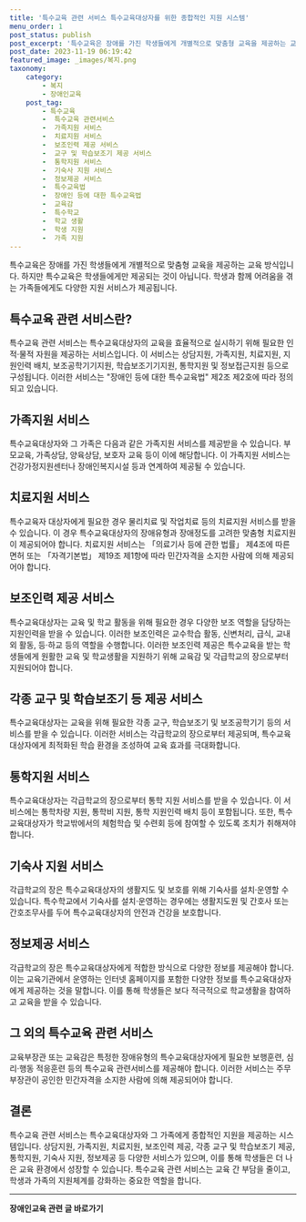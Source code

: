 ```yaml
---
title: '특수교육 관련 서비스 특수교육대상자를 위한 종합적인 지원 시스템'
menu_order: 1
post_status: publish
post_excerpt: '특수교육은 장애를 가진 학생들에게 개별적으로 맞춤형 교육을 제공하는 교육 방식입니다. 하지만 특수교육은 학생들에게만 제공되는 것이 아닙니다. 학생과 함께 어려움을 겪는 가족들에게도 다양한 지원 서비스가 제공됩니다.'
post_date: 2023-11-19 06:19:42
featured_image: _images/복지.png
taxonomy:
    category:
        - 복지
        - 장애인교육
    post_tag:
        - 특수교육
        -  특수교육 관련서비스
        -  가족지원 서비스
        -  치료지원 서비스
        -  보조인력 제공 서비스
        -  교구 및 학습보조기 제공 서비스
        -  통학지원 서비스
        -  기숙사 지원 서비스
        -  정보제공 서비스
        -  특수교육법
        -  장애인 등에 대한 특수교육법
        -  교육감
        -  특수학교
        -  학교 생활
        -  학생 지원
        -  가족 지원
---
```



특수교육은 장애를 가진 학생들에게 개별적으로 맞춤형 교육을 제공하는 교육 방식입니다. 하지만 특수교육은 학생들에게만 제공되는 것이 아닙니다. 학생과 함께 어려움을 겪는 가족들에게도 다양한 지원 서비스가 제공됩니다.

## 특수교육 관련 서비스란?

특수교육 관련 서비스는 특수교육대상자의 교육을 효율적으로 실시하기 위해 필요한 인적·물적 자원을 제공하는 서비스입니다. 이 서비스는 상담지원, 가족지원, 치료지원, 지원인력 배치, 보조공학기기지원, 학습보조기기지원, 통학지원 및 정보접근지원 등으로 구성됩니다. 이러한 서비스는 "장애인 등에 대한 특수교육법" 제2조 제2호에 따라 정의되고 있습니다.

## 가족지원 서비스

특수교육대상자와 그 가족은 다음과 같은 가족지원 서비스를 제공받을 수 있습니다. 부모교육, 가족상담, 양육상담, 보호자 교육 등이 이에 해당합니다. 이 가족지원 서비스는 건강가정지원센터나 장애인복지시설 등과 연계하여 제공될 수 있습니다.

## 치료지원 서비스

특수교육자 대상자에게 필요한 경우 물리치료 및 작업치료 등의 치료지원 서비스를 받을 수 있습니다. 이 경우 특수교육대상자의 장애유형과 장애정도를 고려한 맞춤형 치료지원이 제공되어야 합니다. 치료지원 서비스는 「의료기사 등에 관한 법률」 제4조에 따른 면허 또는 「자격기본법」 제19조 제1항에 따라 민간자격을 소지한 사람에 의해 제공되어야 합니다.

## 보조인력 제공 서비스

특수교육대상자는 교육 및 학교 활동을 위해 필요한 경우 다양한 보조 역할을 담당하는 지원인력을 받을 수 있습니다. 이러한 보조인력은 교수학습 활동, 신변처리, 급식, 교내외 활동, 등·하교 등의 역할을 수행합니다. 이러한 보조인력 제공은 특수교육을 받는 학생들에게 원활한 교육 및 학교생활을 지원하기 위해 교육감 및 각급학교의 장으로부터 지원되어야 합니다.

## 각종 교구 및 학습보조기 등 제공 서비스

특수교육대상자는 교육을 위해 필요한 각종 교구, 학습보조기 및 보조공학기기 등의 서비스를 받을 수 있습니다. 이러한 서비스는 각급학교의 장으로부터 제공되며, 특수교육대상자에게 최적화된 학습 환경을 조성하여 교육 효과를 극대화합니다.

## 통학지원 서비스

특수교육대상자는 각급학교의 장으로부터 통학 지원 서비스를 받을 수 있습니다. 이 서비스에는 통학차량 지원, 통학비 지원, 통학 지원인력 배치 등이 포함됩니다. 또한, 특수교육대상자가 학교밖에서의 체험학습 및 수련회 등에 참여할 수 있도록 조치가 취해져야 합니다.

## 기숙사 지원 서비스

각급학교의 장은 특수교육대상자의 생활지도 및 보호를 위해 기숙사를 설치·운영할 수 있습니다. 특수학교에서 기숙사를 설치·운영하는 경우에는 생활지도원 및 간호사 또는 간호조무사를 두어 특수교육대상자의 안전과 건강을 보호합니다.

## 정보제공 서비스

각급학교의 장은 특수교육대상자에게 적합한 방식으로 다양한 정보를 제공해야 합니다. 이는 교육기관에서 운영하는 인터넷 홈페이지를 포함한 다양한 정보를 특수교육대상자에게 제공하는 것을 말합니다. 이를 통해 학생들은 보다 적극적으로 학교생활을 참여하고 교육을 받을 수 있습니다.

## 그 외의 특수교육 관련 서비스

교육부장관 또는 교육감은 특정한 장애유형의 특수교육대상자에게 필요한 보행훈련, 심리·행동 적응훈련 등의 특수교육 관련서비스를 제공해야 합니다. 이러한 서비스는 주무부장관이 공인한 민간자격을 소지한 사람에 의해 제공되어야 합니다.

## 결론

특수교육 관련 서비스는 특수교육대상자와 그 가족에게 종합적인 지원을 제공하는 시스템입니다. 상담지원, 가족지원, 치료지원, 보조인력 제공, 각종 교구 및 학습보조기 제공, 통학지원, 기숙사 지원, 정보제공 등 다양한 서비스가 있으며, 이를 통해 학생들은 더 나은 교육 환경에서 성장할 수 있습니다. 특수교육 관련 서비스는 교육 간 부담을 줄이고, 학생과 가족의 지원체계를 강화하는 중요한 역할을 합니다.
<!-- wp:separator -->
<hr class="wp-block-separator has-alpha-channel-opacity"/>
<!-- /wp:separator -->

<!-- wp:group {"backgroundColor":"base","layout":{"type":"constrained"}} -->
<div class="wp-block-group has-base-background-color has-background"><!-- wp:paragraph {"align":"center","fontSize":"medium"} -->
<p class="has-text-align-center has-large-font-size"><strong>장애인교육 관련 글 바로가기</strong></p>
<!-- /wp:paragraph -->


<!-- wp:latest-posts
{"categories":[{"id":23150,"count":19,"description":"","link":"https://uknowlaw.com/category/%ec%9e%a5%ec%95%a0%ec%9d%b8%ea%b5%90%ec%9c%a1/","name":"장애인교육","slug":"장애인교육","taxonomy":"category","parent":0,"meta":[],"_links":{"self":[{"href":"https://uknowlaw.com/wp-json/wp/v2/categories/23150"}],"collection":[{"href":"https://uknowlaw.com/wp-json/wp/v2/categories"}],"about":[{"href":"https://uknowlaw.com/wp-json/wp/v2/taxonomies/category"}],"wp:post_type":[{"href":"https://uknowlaw.com/wp-json/wp/v2/posts?categories=23150"}],"curies":[{"name":"wp","href":"https://api.w.org/{rel}","templated":true}]}}],"postsToShow":100,"excerptLength":28,"postLayout":"grid","columns":2,"featuredImageAlign":"left","featuredImageSizeSlug":"large","fontSize":"small"} /--></div>
<!-- /wp:group -->